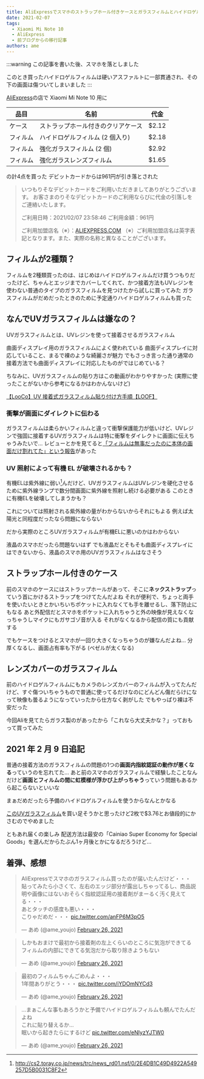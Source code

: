 ```yaml
---
title: AliExpressでスマホのストラップホール付きケースとガラスフィルムとハイドロゲルフィルムとレンズフィルムを買った
date: 2021-02-07
tags:
  - Xiaomi Mi Note 10
  - AliExpress
  - 前ブログからの移行記事
authors: ame
---
```

:::warning
この記事を書いた後、スマホを落としました

このとき買ったハイドロゲルフィルムは硬いアスファルトに一部貫通され、その下の画面は傷ついてしまいました
:::

[AliExpress](https://ja.aliexpress.com/)の店で Xiaomi Mi Note 10 用に

| 品目     | 名前                               | 代金  |
| -------- | ---------------------------------- | ----- |
| ケース   | ストラップホール付きのクリアケース | $2.12 |
| フィルム | ハイドロゲルフィルム (2 個入り)    | $2.18 |
| フィルム | 強化ガラスフィルム (2 個)          | $2.92 |
| フィルム | 強化ガラスレンズフィルム           | $1.65 |

の計4点を買った
デビットカードからは961円が引き落とされた

> いつもりそなデビットカードをご利用いただきましてありがとうございます。
> お客さまのりそなデビットカードのご利用ならびに代金の引落しをご連絡いたします。
>
> ご利用日時：2021/02/07 23:58:46
> ご利用金額：961円
>
> ご利用加盟店名（※）：[ALIEXPRESS.COM](http://aliexpress.com/)
> （※）ご利用加盟店名は英字表記となります。また、実際の名称と異なることがございます。

## フィルムが2種類？

フィルムを2種類買ったのは、はじめはハイドロゲルフィルムだけ買うつもりだったけど、ちゃんとエッジまでカバーしてくれて、かつ接着方法もUVレジンを使わない普通のタイプのガラスフィルムを見つけたから試しに買ってみた
ガラスフィルムがだめだったときのために予定通りハイドロゲルフィルムも買った

## なんでUVガラスフィルムは嫌なの？

UVガラスフィルムとは、UVレジンを使って接着させるガラスフィルム

曲面ディスプレイ用のガラスフィルムによく使われている
曲面ディスプレイに対応していること、まるで裸のような綺麗さが魅力
でもさっき言った通り通常の接着方法でも曲面ディスプレイに対応したものがではじめている？

ちなみに、UVガラスフィルムの貼り方はこの動画がわかりやすかった
(実際に使ったことがないから参考になるかはわかんないけど)

[【LooCo】UV 接着式ガラスフィルム貼り付け方手順【LOOF】](https://youtu.be/TXu83Hg-auI)

### 衝撃が画面にダイレクトに伝わる

ガラスフィルムは柔らかいフィルムと違って衝撃保護能力が低いけど、UVレジンで強固に接着するUVガラスフィルムは特に衝撃をダイレクトに画面に伝えちゃうみたいで…
レビューとかを見てると[「フィルムは無事だったのに本体の画面だけ割れてた」という報告](https://www.amazon.co.jp/gp/customer-reviews/RTSVFBUE1NE6A)があった

### UV 照射によって有機 EL が破壊されるかも？

有機ELは紫外線に弱い[^1]んだけど、UVガラスフィルムはUVレジンを硬化させるために紫外線ランプで数分間画面に紫外線を照射し続ける必要がある
このときに有機ELを破壊してしまうかも？

これについては照射される紫外線の量がわからないからそれにもよる
例えば太陽光と同程度だったなら問題にならない

だから実際のところUVガラスフィルムが有機ELに悪いのかはわからない

液晶のスマホだったら問題ないはず
でも液晶だとそもそも曲面ディスプレイにはできないから、液晶のスマホ用のUVガラスフィルムはなさそう

## ストラップホール付きのケース

前のスマホのケースにはストラップホールがあって、そこに**ネックストラップ**っていう首にかけるストラップをつけてたんだよね
それが便利で、ちょっと両手を使いたいときとかいちいちポケットに入れなくても手を離せるし、落下防止にもなる
あと外配信だとスマホをポケットに入れちゃうと外の映像が見えなくなっちゃうしマイクにもガサゴゾ音が入る
それがなくなるから配信の質にも貢献する

でもケースをつけるとスマホが一回り大きくなっちゃうのが嫌なんだよね…
分厚くなるし、画面占有率も下がる (ベゼルが太くなる)

## レンズカバーのガラスフィルム

前のハイドロゲルフィルムにもカメラのレンズカバーのフィルムが入ってたんだけど、すぐ傷ついちゃうもので普通に使ってるだけなのにどんどん傷だらけになって映像も曇るようになっていったから仕方なく剥がした
でもやっぱり裸は不安だった

今回Aliを見てたらガラス製のがあったから「これなら大丈夫かな？」っておもって買ってみた

## 2021 年 2 月 9 日追記

普通の接着方法のガラスフィルムの問題の1つの**画面内指紋認証の動作が悪くなる**っていうのを忘れてた…
あと前のスマホのガラスフィルムで経験したことなんだけど**画面とフィルムの間に虹模様が浮かび上がっちゃう**っていう問題もあるから起こらないといいな

まぁだめだったら予備のハイドロゲルフィルムを使うからなんとかなる

[このUVガラスフィルム](https://ja.aliexpress.com/item/1005001334849730.html)を買い足そうかと思ったけど2枚で$3.76とお値段的にかさむのでやめました

ともあれ届くの楽しみ
配送方法は最安の「Cainiao Super Economy for Special Goods」を選んだからたぶん1ヶ月後とかになるだろうけど…

## 着弾、感想

<blockquote class="twitter-tweet" data-media-max-width="560"><p lang="ja" dir="ltr">AliExpressでスマホのガラスフィルム買ったのが届いたんだけど・・・<br>貼ってみたら小さくて、左右のエッジ部分が露出しちゃってるし、商品説明や画像にはないおそらく指紋認証用の接着剤がまーるく汚く見えてる・・・<br>あとタッチの感度も悪い・・・<br>こりゃだめだ・・・ <a href="https://t.co/anFP6M3pO5">pic.twitter.com/anFP6M3pO5</a></p>— あめ (@ame_youjo) <a href="https://twitter.com/ame_youjo/status/1365334311172411395?ref_src=twsrc%5Etfw">February 26, 2021</a></blockquote> <script async src="https://platform.twitter.com/widgets.js" charset="utf-8"></script>

<blockquote class="twitter-tweet" data-media-max-width="560"><p lang="ja" dir="ltr">しかもおまけで最初から接着剤の左上くらいのところに気泡ができてる<br>フィルムの内部にできてる気泡だから取り除きようもない</p>&mdash; あめ (@ame_youjo) <a href="https://twitter.com/ame_youjo/status/1365334717235490818?ref_src=twsrc%5Etfw">February 26, 2021</a></blockquote> <script async src="https://platform.twitter.com/widgets.js" charset="utf-8"></script>

<blockquote class="twitter-tweet" data-media-max-width="560"><p lang="ja" dir="ltr">最初のフィルムちゃんごめんよ・・・<br>1年間ありがとう・・・ <a href="https://t.co/iYDOmNYCd3">pic.twitter.com/iYDOmNYCd3</a></p>&mdash; あめ (@ame_youjo) <a href="https://twitter.com/ame_youjo/status/1365335780965580801?ref_src=twsrc%5Etfw">February 26, 2021</a></blockquote> <script async src="https://platform.twitter.com/widgets.js" charset="utf-8"></script>

<blockquote class="twitter-tweet" data-media-max-width="560"><p lang="ja" dir="ltr">…まぁこんな事もあろうかと予備でハイドロゲルフィルムも頼んでたんだよね<br>これに貼り替えるか…<br>眠いから起きたらにするけど <a href="https://t.co/eNIyzYJTW0">pic.twitter.com/eNIyzYJTW0</a></p>&mdash; あめ (@ame_youjo) <a href="https://twitter.com/ame_youjo/status/1365338182867296256?ref_src=twsrc%5Etfw">February 26, 2021</a></blockquote> <script async src="https://platform.twitter.com/widgets.js" charset="utf-8"></script>

[^1]: http://cs2.toray.co.jp/news/trc/news_rd01.nsf/0/2E4DB1C49D4922A549257D5B0031C8F2
